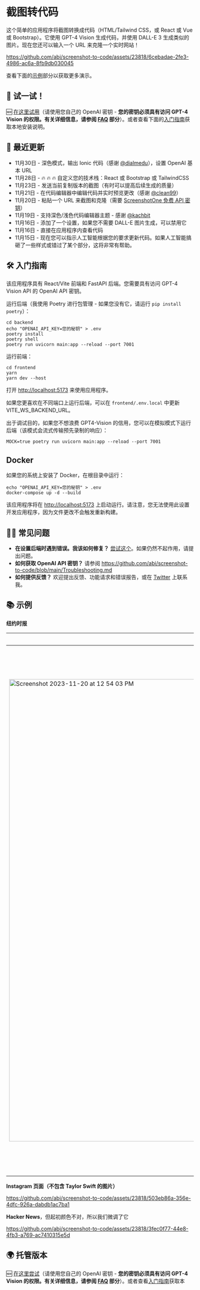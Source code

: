 # 截图转代码

这个简单的应用程序将截图转换成代码（HTML/Tailwind CSS，或 React 或 Vue 或 Bootstrap）。它使用 GPT-4 Vision 生成代码，并使用 DALL-E 3 生成类似的图片。现在您还可以输入一个 URL 来克隆一个实时网站！

https://github.com/abi/screenshot-to-code/assets/23818/6cebadae-2fe3-4986-ac6a-8fb9db030045

查看下面的[示例](https://github.com/abi/screenshot-to-code#-examples)部分以获取更多演示。

## 🚀 试一试！

🆕 [在这里试用](https://screenshottocode.com/)（请使用您自己的 OpenAI 密钥 - **您的密钥必须具有访问 GPT-4 Vision 的权限。有关详细信息，请参阅 [FAQ](https://github.com/abi/screenshot-to-code#%EF%B8%8F-faqs) 部分**）。或者查看下面的[入门指南](https://github.com/abi/screenshot-to-code#-getting-started)获取本地安装说明。

## 🌟 最近更新

- 11月30日 - 深色模式，输出 Ionic 代码（感谢 [@dialmedu](https://github.com/dialmedu)），设置 OpenAI 基本 URL
- 11月28日 - 🔥 🔥 🔥 自定义您的技术栈：React 或 Bootstrap 或 TailwindCSS
- 11月23日 - 发送当前复制版本的截图（有时可以提高后续生成的质量）
- 11月21日 - 在代码编辑器中编辑代码并实时预览更改（感谢 [@clean99](https://github.com/clean99)）
- 11月20日 - 粘贴一个 URL 来截图和克隆（需要 [ScreenshotOne 免费 API 密钥](https://screenshotone.com/?via=screenshot-to-code)）
- 11月19日 - 支持深色/浅色代码编辑器主题 - 感谢 [@kachbit](https://github.com/kachbit)
- 11月16日 - 添加了一个设置，如果您不需要 DALL-E 图片生成，可以禁用它
- 11月16日 - 直接在应用程序内查看代码
- 11月15日 - 现在您可以指示人工智能根据您的要求更新代码。如果人工智能搞砸了一些样式或错过了某个部分，这将非常有帮助。

## 🛠 入门指南

该应用程序具有 React/Vite 前端和 FastAPI 后端。您需要具有访问 GPT-4 Vision API 的 OpenAI API 密钥。

运行后端（我使用 Poetry 进行包管理 - 如果您没有它，请运行 `pip install poetry`）：

```
cd backend
echo "OPENAI_API_KEY=您的秘钥" > .env
poetry install
poetry shell
poetry run uvicorn main:app --reload --port 7001
```

运行前端：

```
cd frontend
yarn
yarn dev --host
```

打开 [http://localhost:5173](http://localhost:5173/) 来使用应用程序。

如果您更喜欢在不同端口上运行后端，可以在 `frontend/.env.local` 中更新 VITE_WS_BACKEND_URL。

出于调试目的，如果您不想浪费 GPT4-Vision 的信用，您可以在模拟模式下运行后端（该模式会流式传输预先录制的响应）：

```
MOCK=true poetry run uvicorn main:app --reload --port 7001
```

## Docker

如果您的系统上安装了 Docker，在根目录中运行：

```
echo "OPENAI_API_KEY=您的秘钥" > .env
docker-compose up -d --build
```

该应用程序将在 [http://localhost:5173](http://localhost:5173/) 上启动运行。请注意，您无法使用此设置开发应用程序，因为文件更改不会触发重新构建。

## 🙋‍♂️ 常见问题

- **在设置后端时遇到错误。我该如何修复？** [尝试这个](https://github.com/abi/screenshot-to-code/issues/3#issuecomment-1814777959)。如果仍然不起作用，请提出问题。
- **如何获取 OpenAI API 密钥？** 请参阅 https://github.com/abi/screenshot-to-code/blob/main/Troubleshooting.md
- **如何提供反馈？** 欢迎提出反馈、功能请求和错误报告，或在 [Twitter](https://twitter.com/_abi_) 上联系我。

## 📚 示例

**纽约时报**

| 原始截图                                                     | 复制版本                                                     |
| ------------------------------------------------------------ | ------------------------------------------------------------ |
| <img width="1238" alt="Screenshot 2023-11-20 at 12 54 03 PM" src="https://github.com/abi/screenshot-to-code/assets/23818/3b644dfa-9ca6-4148-84a7-3405b6671922"> | <img width="1414" alt="Screenshot 2023-11-20 at 12 59 56 PM" src="https://github.com/abi/screenshot-to-code/assets/23818/26201c9f-1a28-4f35-a3b1-1f04e2b8ce2a"> |

**Instagram 页面（不包含 Taylor Swift 的图片）**

https://github.com/abi/screenshot-to-code/assets/23818/503eb86a-356e-4dfc-926a-dabdb1ac7ba1

**Hacker News**，但起初颜色不对，所以我们微调了它

https://github.com/abi/screenshot-to-code/assets/23818/3fec0f77-44e8-4fb3-a769-ac7410315e5d

## 🌍 托管版本

🆕 [在这里尝试](https://screenshottocode.com/)（请使用您自己的 OpenAI 密钥 - **您的密钥必须具有访问 GPT-4 Vision 的权限。有关详细信息，请参阅 [FAQ](https://github.com/abi/screenshot-to-code#%EF%B8%8F-faqs) 部分**）。或者查看[入门指南](https://github.com/abi/screenshot-to-code#-getting-started)获取本
